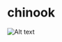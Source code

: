 # chinook
![Alt text](/https://github.com/jksiggy/chinook/blob/master/FrontEnd.png "Optional Title")
